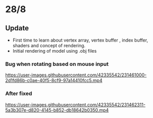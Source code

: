 # 28/8

## Update
- First time to learn about vertex array, vertex buffer , index buffer, shaders and concept of rendering.
- Initial rendering of model using .obj files

### Bug when rotating based on mouse input
https://user-images.githubusercontent.com/42335542/231461000-2d1fd86b-c0ae-40f5-8cf9-97a14410fcc5.mp4

### After fixed
https://user-images.githubusercontent.com/42335542/231462311-5a3b307e-d820-4145-b852-db18642b0350.mp4